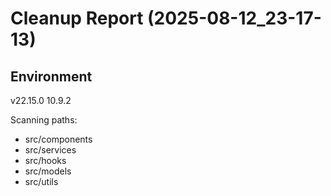 # Cleanup Report (2025-08-12_23-17-13)

## Environment
v22.15.0
10.9.2

Scanning paths:
- src/components
- src/services
- src/hooks
- src/models
- src/utils

